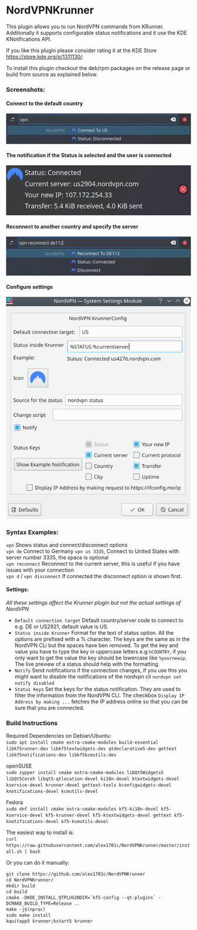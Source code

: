 # NordVPNKrunner 

This plugin allows you to run NordVPN commands from KRunner.
Additionally it supports configurable status notifications and it use the 
KDE KNotifications API.

If you like this plugin please consider rating it at the KDE Store https://store.kde.org/p/1311130/.  

To install this plugin checkout the deb/rpm packages on the release page or build from 
source as explained below.


### Screenshots:
#### Connect to the default country
![Connect to default country](https://raw.githubusercontent.com/alex1701c/Screenshots/master/NordVPNKrunner/connect_default.png)
#### The notification if the Status is selected and the user is connected
![Notification if Status: Connected is selected](https://raw.githubusercontent.com/alex1701c/Screenshots/master/NordVPNKrunner/connected_notification.png)
#### Reconnect to another country and specify the server
![Reconnect to other county with specific server](https://raw.githubusercontent.com/alex1701c/Screenshots/master/NordVPNKrunner/reconnect_other_country_with_server.png)
#### Configure settings
![Configure settings in GUI](https://raw.githubusercontent.com/alex1701c/Screenshots/master/NordVPNKrunner/formatting_example.png)

### Syntax Examples:

`vpn` Shows status and connect/disconnect options  
`vpn de` Connect to Germany
`vpn us 3335`, Connect to United States with server number 3335, the space is optional  
`vpn reconnect` Reconnect to the current server, this is useful if you have issues with your connection  
`vpn d` / `vpn disconnect` If connected the disconnect option is shown first.  

#### Settings:

*All these settings affect the Krunner plugin but not the actual settings of NordVPN*

* `Default connection target` Default country/server code to connect to e.g. DE or US2921, default value is US.
* `Status inside Krunner` Format for the text of status option. All the options are prefixed with a % character.
The keys are the same as in the NordVPN CLi but the spaces have ben removed. To get the key and value you have to type the key in uppercase letters e.g.`%COUNTRY`,
if you only want to get the value the key should be lowercase like `%yournewip`. The live preview of a status should help with the formatting.
* `Notify` Send notifications if the connection changes, if you use this you might want to disable the notifications
of the nordvpn cli `nordvpn set notify disabled`
* `Status Keys` Set the keys for the status notification. They are used to filter the information from the NordVPN CLI.
The checkbox `Display IP Address by making ...` fetches the IP address online so that you can be sure that you are connected.  

### Build Instructions

Required Dependencies on Debian/Ubuntu:  
`sudo apt install cmake extra-cmake-modules build-essential libkf5runner-dev libkf5textwidgets-dev qtdeclarative5-dev gettext libkf5notifications-dev libkf5kcmutils-dev`

openSUSE  
`sudo zypper install cmake extra-cmake-modules libQt5Widgets5 libQt5Core5 libqt5-qtlocation-devel ki18n-devel ktextwidgets-devel
 kservice-devel krunner-devel gettext-tools kconfigwidgets-devel knotifications-devel kcmutils-devel`  

Fedora  
`sudo dnf install cmake extra-cmake-modules kf5-ki18n-devel kf5-kservice-devel kf5-krunner-devel kf5-ktextwidgets-devel gettext kf5-knotifications-devel kf5-kcmutils-devel`  

The easiest way to install is:  
`curl https://raw.githubusercontent.com/alex1701c/NordVPNKrunner/master/install.sh | bash`  

Or you can do it manually:

```
git clone https://github.com/alex1701c/NordVPNKrunner  
cd NordVPNKrunner/
mkdir build
cd build
cmake -DKDE_INSTALL_QTPLUGINDIR=`kf5-config --qt-plugins` -DCMAKE_BUILD_TYPE=Release ..
make -j$(nproc)
sudo make install
kquitapp5 krunner;kstart5 krunner
```
